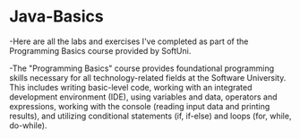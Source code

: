 # Java-Basics
-Here are all the labs and exercises I've completed as part of the Programming Basics course provided by SoftUni.

-The "Programming Basics" course provides foundational programming skills necessary for all technology-related fields at the Software University. This includes writing basic-level code, working with an integrated development environment (IDE), using variables and data, operators and expressions, working with the console (reading input data and printing results), and utilizing conditional statements (if, if-else) and loops (for, while, do-while).
